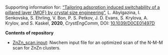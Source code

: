 Supporting information for: [“Tailoring adsorption induced switchability of a pillared layer {MOF} by crystal size engineering”](https://doi.org/10.1039/D0CE01497D), L. Abylgazina, I. Senkovska, S. Ehrling, V. Bon, P. S. Petkov, J. D. Evans, S. Krylova, A. Krylov, and S. Kaskel, **2020**, _CrystEngComm_, DOI: [10.1039/D0CE01497D](https://doi.org/10.1039/D0CE01497D)

**Contents of repository**

- [ZnZn_scan.input](ZnZn_scan.input): Nwchem input file for an optimized scan of the N-M-M scan for ZnZn clusters.